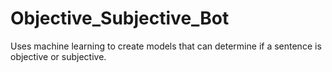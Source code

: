 # Objective_Subjective_Bot
Uses machine learning to create models that can determine if a sentence is objective or subjective.
